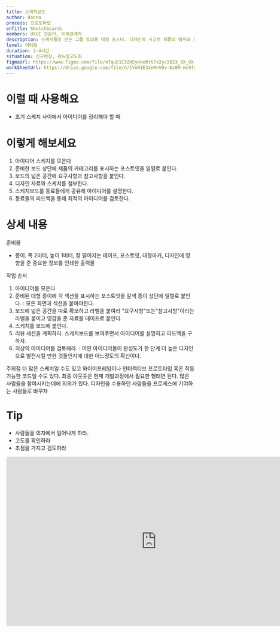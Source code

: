 ```yaml
---
title: 스케치보드
author: donna
process: 프로토타입
enTitle: Sketchboards
members: UXUI 전문가, 이해관계자
description: 스케치들로 만든 그룹 토의용 대형 포스터. 디자인적 사고로 제품의 범위와 흐름을 정리하는 방법
level: 어려움
duration: 3-4시간
situation: 신규런칭, 리뉴얼고도화
figmaUrl: https://www.figma.com/file/oTquE1C3ZHEynkeRrS7x2y/2023_3X_UX-Card_WorkSheet_Ver.3?type=design&node-id=104-1739&mode=design&t=uMLYbDeXRC8639ZD-4
workSheetUrl: https://drive.google.com/file/d/1YoRIE32eMnV9v-Wz8M-mc9fmj_AkFrx2/view?usp=sharing
---
```


<!-- 프로세스별 보기: 공감, 설계, 프로토타입, 테스트 -->
<!--UXUI 전문가, 팀 구성원, 사용자, 이해관계자, 누구나 -->
<!--level: 쉬움, 중간, 어려움-->
<!--개인작업, 신규런칭, 리뉴얼고도화-->

# 이럴 때 사용해요

- 초기 스케치 사이에서 아이디어를 정리해야 할 때

# 이렇게 해보세요

1. 아이디어 스케치를 모은다
2. 준비한 보드 상단에 제품의 카테고리를 표시하는 포스트잇을 일렬로 붙인다.
3. 보드의 넓은 공간에 요구사항과 참고사항을 붙인다.
4. 디자인 자료와 스케치를 첨부한다.
5. 스케치보드를 동료들에게 공유해 아이디어를 설명한다.
6. 동료들의 피드백을 통해 최적의 아이디어를 검토한다.

# 상세 내용

준비물
- 종이. 폭 2미터, 높이 1미터, 잘 떨어지는 테이프, 포스트잇, 대형마커, 디자인에 영향을 준 중요한 정보를 인쇄한 출력물

작업 순서
1. 아이디어를 모은다
2. 준비된 대형 종이에 각 섹션을 표시하는 포스트잇을 갈색 종이 상단에 일렬로 붙인다. : 모든 화면과 섹션을 붙여야한다.
3. 보드에 넓은 공간을 따로 확보하고 라벨을 붙여라 "요구사항"또는"참고사항"이라는 라벨을 붙이고 영감을 준 자료를 테이프로 붙인다.
4. 스케치를 보드에 붙인다.
5. 리뷰 세션을 계획하라. 스케치보드를 보여주면서 아이디어를 설명하고 피드백을 구하자.
6. 최상의 아이디어를 검토해라. : 어떤 아이디어들이 완성도가 한 단계 더 높은 디자인으로 발전시킬 만한 것들인지에 대한 어느정도의 확신이다.

주의점
더 많은 스케치일 수도 있고 와이어프레임이나 인터랙티브 프로토타입 혹은 작동 가능한 코드일 수도 있다.
최종 아웃풋은 현재 개발과정에서 필요한 형태면 된다.
많은 사람들을 참여시키는데에 의의가 있다. 디자인을 수용하던 사람들을 프로세스에 기여하는 사람들로 바꾸자

# Tip

- 사람들을 의자에서 일어나게 하라.
- 고도를 확인하라
- 초점을 가지고 검토하라

<iframe style="border: 1px solid rgba(0, 0, 0, 0.1);" width="800" height="450" src="https://www.figma.com/embed?embed_host=share&url=https%3A%2F%2Fwww.figma.com%2Ffile%2FoTquE1C3ZHEynkeRrS7x2y%2F2023_3X_UX-Card_WorkSheet_Ver.3%3Ftype%3Ddesign%26node-id%3D104%253A1741%26mode%3Ddesign%26t%3DtGbsZ1SuS9WkfKu2-1" allowfullscreen></iframe>
